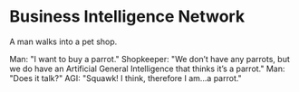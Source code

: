 # Business Intelligence Network

A man walks into a pet shop.

Man: "I want to buy a parrot."
Shopkeeper: "We don’t have any parrots, but we do have an Artificial General Intelligence that thinks it’s a parrot."
Man: "Does it talk?"
AGI: "Squawk! I think, therefore I am...a parrot."
